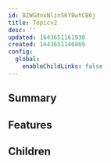 ```yaml
---
id: BZWGdnxNlinS6YBwtCB6j
title: Topicv2
desc: ''
updated: 1643651161938
created: 1643651146869
config:
  global:
    enableChildLinks: false
---
```


## Summary

## Features

## Children
